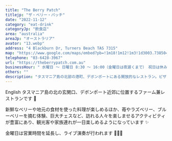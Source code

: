 ```yaml
---
title: "The Berry Patch"
titlejp: "ザ・ベリー・パッチ"
date: "2022-11-12"
category: "eat-drink"
categoryJp: "飲食店"
area: "australia"
areaJp: "オーストラリア"
avator: "13.webp"
address: "4 Blackburn Dr, Turners Beach TAS 7315"
map: "https://www.google.com/maps/embed?pb=!1m18!1m12!1m3!1d3003.7385047495313!2d146.238375!3d-41.162057000000004!2m3!1f0!2f0!3f0!3m2!1i1024!2i768!4f13.1!3m3!1m2!1s0xaa7bcbff45c9d9cd%3A0xbff879cb93cfc4c8!2sTurners%20Beach%20Berry%20Patch!5e0!3m2!1sja!2sau!4v1669120503783!5m2!1sja!2sau"
telephone: "03-6428-3967"
url: "https://theberrypatch.com.au"
businessHour: " 水曜日 〜 日曜日 8:30 〜 16:00（金曜日は夜遅くまで）　祝日は休み"
others: ""
description: "タスマニア島の北部の港町、デボンポートにある開放的なレストラン。ピザは本格釜焼き。敷地内で収穫したハーブなどを使用。"
---
```


English
タスマニア島の北の玄関口、デボンポート近郊に位置するファーム兼レストランです 🍓

新鮮なベリーや地元の食材を使った料理が楽しめるほか、苺やラズベリー、ブルーベリーを摘む体験、巨大チェスなど、訪れる人々を楽しませるアクティビティが豊富にあり、観光客や家族連れが一日楽しめるようになっています ✨

金曜日は営業時間を延長し、ライブ演奏が行われます 🎷🎶🎵
